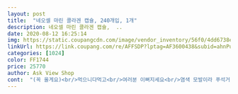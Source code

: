 ```yaml
---
layout: post 
title:  "네오셀 마린 콜라겐 캡슐, 240개입, 1개" 
description: 네오셀 마린 콜라겐 캡슐,  ..
date: 2020-08-12 16:25:14 
img: https://static.coupangcdn.com/image/vendor_inventory/56f0/4dd6738e58d53c0e251383f84d1d49dabad3cfabb30aa36f55682c665aa8.jpg 
linkUrl: https://link.coupang.com/re/AFFSDP?lptag=AF3600438&subid=ahnPublicAsk&pageKey=1448178170&itemId=2494743887&vendorItemId=70487916606&traceid=V0-113-4f4bf3ac1cb6dcea 
categories: [1024] 
color: FF1744 
price: 25770 
author: Ask View Shop 
cont:  "(꼭 올게요)<br/>먹으니다먹고<br/>여러분 이뻐지세요<br/>염색 모발이라 푸석거리는 머리결 때문에 주문했어요.<br/> 미래를 위한 저만의 투자입니다.<br/> 여성의 경우 남성들보다 생물학적 나이가 빨리 늙거든요.<br/> 그렇다보니 홀몬 밸런스가 무너지게 되는 일들은 여성이라며 누구나 겪을 일일겁니다.<br/> 모 광고에도 나오잖아요.<br/> 언니는 왜 안먹냐고 말이죠.<br/> 저도 지금은 젊지만 언젠간 힘들 시기를 위해 미리 준비하는 것도 나쁘지 않을 것 같아 과감하게 구입했습니다.<br/><br/>이 건강 식품은 하루에 4t(2000mmg)씩 음료(물이나 비타민 음료)와 함께 복용합니다.<br/> 전 아침에 먹는 것들이 많아 점심에 2t 그리고 저녁에 2t 물과 함께 복용합니다.<br/> 목넘김이 살짝 불편할 수 있으니 충분히 음료를 드셔야 하는점 참고하세요.<br/><br/>이거먹고 이뻐져야지,,,,<br/>이번에는이걸로주문합닏다른건벌써4알씩<br/>이번에는후기좋아서구매합니다<br/>저는 이거먹구 이뻐져서 후기 다시남기러올게요<br/>좋다고해서요<br/>" 
---
```

